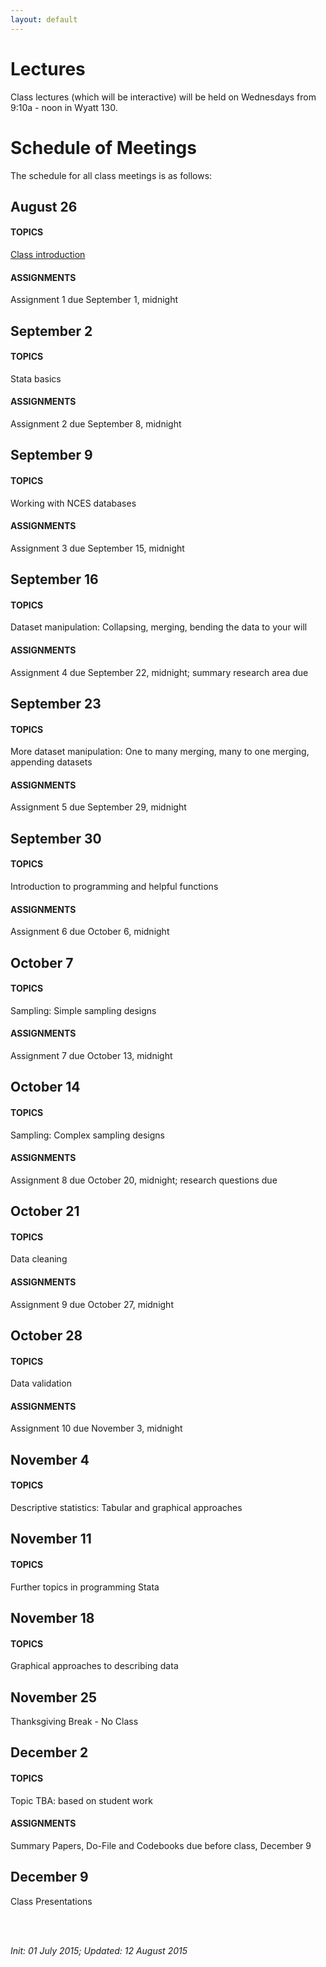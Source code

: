 ```yaml
---
layout: default
---
```


# Lectures

Class lectures (which will be interactive) will be held on Wednesdays from 9:10a - noon in Wyatt 130.

# Schedule of Meetings

The schedule for all class meetings is as follows:

## August 26

#### TOPICS

[Class introduction](https://raw.githubusercontent.com/btskinner/lpo9951/master/lecture/lecture1_introduction.html)

#### ASSIGNMENTS

Assignment 1 due September 1, midnight


## September 2

#### TOPICS

Stata basics

#### ASSIGNMENTS

Assignment 2 due September 8, midnight


## September 9

#### TOPICS

Working with NCES databases

#### ASSIGNMENTS

Assignment 3 due September 15, midnight


## September 16

#### TOPICS

Dataset manipulation: Collapsing, merging, bending the data to your will

#### ASSIGNMENTS

Assignment 4 due September 22, midnight; summary research area due


## September 23

#### TOPICS

More dataset manipulation: One to many merging, many to one merging,
appending datasets

#### ASSIGNMENTS

Assignment 5 due September 29, midnight


## September 30

#### TOPICS

Introduction to programming and helpful functions

#### ASSIGNMENTS

Assignment 6 due October 6, midnight


## October 7

#### TOPICS

Sampling: Simple sampling designs

#### ASSIGNMENTS

Assignment 7 due October 13, midnight


## October 14

#### TOPICS

Sampling: Complex sampling designs

#### ASSIGNMENTS

Assignment 8 due October 20, midnight; research questions due

## October 21

#### TOPICS

Data cleaning

#### ASSIGNMENTS

Assignment 9 due October 27, midnight


## October 28

#### TOPICS

Data validation

#### ASSIGNMENTS

Assignment 10 due November 3, midnight


## November 4

#### TOPICS

Descriptive statistics: Tabular and graphical approaches


## November 11

#### TOPICS

Further topics in programming Stata

## November 18

#### TOPICS

Graphical approaches to describing data


## November 25

Thanksgiving Break - No Class


## December 2

#### TOPICS

Topic TBA: based on student work

#### ASSIGNMENTS

Summary Papers, Do-File and Codebooks due before class, December 9

## December 9

Class Presentations



<br><br>

*Init: 01 July 2015; Updated: 12 August 2015*

<br>




